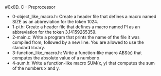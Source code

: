 #0x0D. C - Preprocessor
* 0-object_like_macro.h: Create a header file that defines a macro named SIZE as an abbreviation for the token 1024.
* 1-pi.h: Create a header file that defines a macro named PI as an abbreviation for the token 3.14159265359.
* 2-main.c: Write a program that prints the name of the file it was compiled from, followed by a new line.
  You are allowed to use the standard library.
* 3-function_like_macro.h: Write a function-like macro ABS(x) that computes the absolute value of a number x.
* 4-sum.h: Write a function-like macro SUM(x, y) that computes the sum of the numbers x and y.
